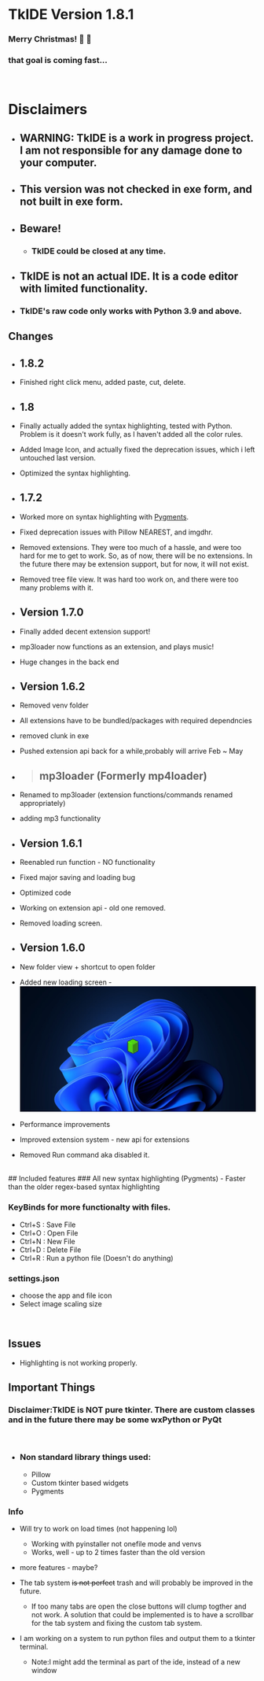 # TkIDE  Version 1.8.1
### Merry Christmas! :christmas_tree: :santa:

### that goal is coming fast...
<br>

# Disclaimers
- ## **WARNING**: TkIDE is a work in progress project. I am not responsible for any damage done to your computer.
- ## This version was not checked in exe form, and not built in exe form.
- ## **Beware!**
  - ### **TkIDE** could be closed at any time.

- ## TkIDE is not an actual IDE. It is a code editor with limited functionality.


- ### TkIDE's raw code only works with Python 3.9 and above.


## Changes  


- ## 1.8.2
- Finished right click menu, added paste, cut, delete.

- ## 1.8
- Finally actually added the syntax highlighting, tested with Python. Problem is it doesn't work fully, as I haven't added all the color rules.
- Added Image Icon, and actually fixed the deprecation issues, which i left untouched last version.
- Optimized the syntax highlighting.


- ## 1.7.2
- Worked more on syntax highlighting with [Pygments](https://pygments.org/).
- Fixed deprecation issues with Pillow NEAREST, and imgdhr.
- Removed extensions. They were too much of a hassle, and were too hard for me to get to work. So, as of now, there will be no extensions. In the future there may be extension support, but for now, it will not exist.
- Removed tree file view. It was hard too work on, and there were too many problems with it.

- ## Version 1.7.0
- Finally added decent extension support!
- mp3loader now functions as an extension, and plays music!
- Huge changes in the back end


- ## Version 1.6.2
- Removed venv folder 
- All extensions have to be bundled/packages with required dependncies
- removed clunk in exe
- Pushed extension api back for a while,probably will arrive Feb ~ May
- > ## mp3loader (Formerly mp4loader) 
- Renamed to mp3loader (extension functions/commands renamed appropriately)
- adding mp3 functionality
- ## Version 1.6.1
- Reenabled run function - NO functionality
- Fixed major saving and loading bug
- Optimized code
- Working on extension api - old one removed.
- Removed loading screen.
- ## Version 1.6.0
- New folder view + shortcut to open folder
- Added new loading screen - ![Loading Screen](assets/LoadingEx.jpg)
- Performance improvements
- Improved extension system - new api for extensions
- Removed Run command aka disabled it.
<br>
## Included features
### All new syntax highlighting (Pygments)
- Faster than the older regex-based syntax highlighting

### KeyBinds for more functionalty with files.
- Ctrl+S : Save File 
- Ctrl+O : Open File
- Ctrl+N : New File
- Ctrl+D : Delete File
- Ctrl+R : Run a python file (Doesn't do anything)
### settings.json
- choose the app and file icon
- Select image scaling size

<br>

## Issues
- Highlighting is not working properly. 

## Important Things

### Disclaimer:TkIDE is <b><b>NOT</b></b> pure tkinter. There are custom classes and in the future there may be some wxPython or PyQt
<br>

- ### Non standard library things used:
  - Pillow
  - Custom tkinter based widgets
  - Pygments
  

### Info

- Will try to work on load times (not happening lol)
    - Working with pyinstaller not onefile mode and venvs
    - Works, well - up to 2 times faster than the old version
- more features - maybe?

- The tab system ~~is not perfect~~ trash and will probably be improved in the future.

    - If too many tabs are open the close buttons will clump togther and not work. A solution that could be implemented is to have a scrollbar for the tab system and fixing the custom tab system.

- I am working on a system to run python files and output them to a tkinter terminal.

  - Note:I might add the terminal as part of the ide, instead of a new window 